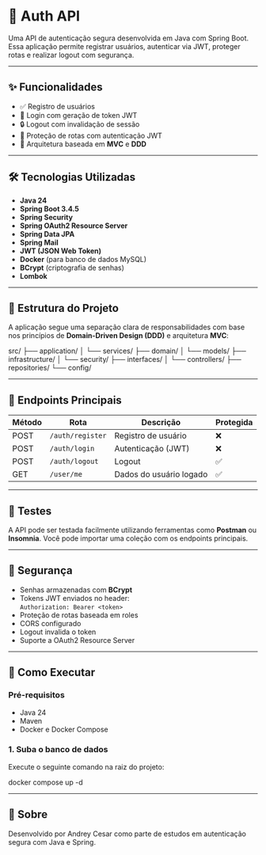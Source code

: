 # 🔐 Auth API

Uma API de autenticação segura desenvolvida em Java com Spring Boot. Essa aplicação permite registrar usuários, autenticar via JWT, proteger rotas e realizar logout com segurança.

---

## ✨ Funcionalidades

- ✅ Registro de usuários
- 🔑 Login com geração de token JWT
- 🔒 Logout com invalidação de sessão
- 🔐 Proteção de rotas com autenticação JWT
- 🧱 Arquitetura baseada em **MVC** e **DDD**

---

## 🛠️ Tecnologias Utilizadas

- **Java 24**
- **Spring Boot 3.4.5**
- **Spring Security**
- **Spring OAuth2 Resource Server**
- **Spring Data JPA**
- **Spring Mail**
- **JWT (JSON Web Token)**
- **Docker** (para banco de dados MySQL)
- **BCrypt** (criptografia de senhas)
- **Lombok**

---

## 📁 Estrutura do Projeto

A aplicação segue uma separação clara de responsabilidades com base nos princípios de **Domain-Driven Design (DDD)** e arquitetura **MVC**:

src/
├── application/
│ └── services/
├── domain/
│ └── models/
├── infrastructure/
│ └── security/
├── interfaces/
│ └── controllers/
├── repositories/
└── config/


---

## 📌 Endpoints Principais

| Método | Rota             | Descrição              | Protegida |
|--------|------------------|------------------------|-----------|
| POST   | `/auth/register` | Registro de usuário    | ❌        |
| POST   | `/auth/login`    | Autenticação (JWT)     | ❌        |
| POST   | `/auth/logout`   | Logout                 | ✅        |
| GET    | `/user/me`       | Dados do usuário logado| ✅        |

---

## 🧪 Testes

A API pode ser testada facilmente utilizando ferramentas como **Postman** ou **Insomnia**. Você pode importar uma coleção com os endpoints principais.

---

## 🔐 Segurança

- Senhas armazenadas com **BCrypt**
- Tokens JWT enviados no header:  
  `Authorization: Bearer <token>`
- Proteção de rotas baseada em roles
- CORS configurado
- Logout invalida o token
- Suporte a OAuth2 Resource Server

---


## 🚀 Como Executar

### Pré-requisitos

- Java 24
- Maven
- Docker e Docker Compose

### 1. Suba o banco de dados

Execute o seguinte comando na raiz do projeto:

docker compose up -d

---

## 🙋 Sobre

Desenvolvido por Andrey Cesar como parte de estudos em autenticação segura com Java e Spring.
